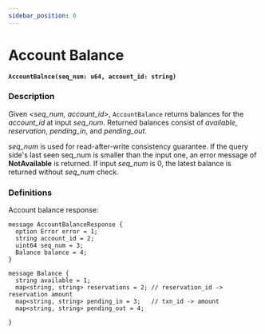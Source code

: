 ```yaml
---
sidebar_position: 0
---
```


# Account Balance

**`AccountBalnce(seq_num: u64, account_id: string)`**

### Description

Given *<seq_num, account_id>*, `AccountBalance` returns balances for the _account_id_ at input _seq_num_. Returned 
balances consist of _available_, _reservation_, _pending_in_, and _pending_out_.

*seq_num* is used for read-after-write consistency guarantee. If the query side's last seen seq_num is smaller than the input one,
an error message of **NotAvailable** is returned. If input *seq_num* is 0,  the latest balance is returned without _seq_num_
check.

### Definitions

Account balance response:

```protobuf3
message AccountBalanceResponse {
  option Error error = 1;
  string account_id = 2;
  uint64 seq_num = 3;
  Balance balance = 4;
}

message Balance {
  string available = 1;
  map<string, string> reservations = 2; // reservation_id -> reservation amount
  map<string, string> pending_in = 3;   // txn_id -> amount
  map<string, string> pending_out = 4;

}
```

